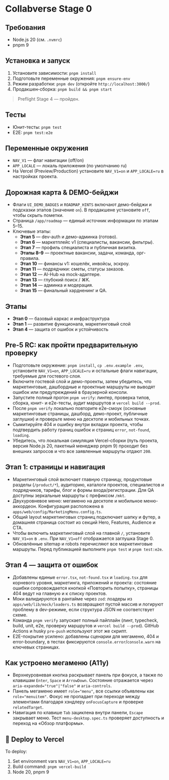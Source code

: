 # Collabverse Stage 0

## Требования
- Node.js 20 (см. `.nvmrc`)
- pnpm 9

## Установка и запуск
1. Установите зависимости: `pnpm install`
2. Подготовьте переменные окружения: `pnpm ensure-env`
3. Режим разработки: `pnpm dev` (откройте `http://localhost:3000/`)
4. Продакшен-сборка: `pnpm build && pnpm start`

> Preflight Stage 4 — пройден.

## Тесты
- Юнит-тесты: `pnpm test`
- E2E: `pnpm test:e2e`

## Переменные окружения
- `NAV_V1` — флаг навигации (off/on)
- `APP_LOCALE` — локаль приложения (по умолчанию ru)
- На Vercel (Preview/Production) установите `NAV_V1=on` и `APP_LOCALE=ru` в настройках проекта.

## Дорожная карта & DEMO-бейджи
- Флаги `UI_DEMO_BADGES` и `ROADMAP_HINTS` включают демо-бейджи и подсказки этапов (значение `on`). В продакшене установите `off`, чтобы скрыть пометки.
- Страница `/app/roadmap` — единый источник информации по этапам 5–15.
- Ключевые этапы:
  - **Этап 5** — dev-auth и демо-админка (готово).
  - **Этап 6** — маркетплейс v1 (специалисты, вакансии, фильтры).
  - **Этап 7** — профиль специалиста и публичная визитка.
  - **Этапы 8–9** — проектные вакансии, задачи, команда, орг-правила.
  - **Этап 10** — финансы v1: кошелёк, инвойсы, эскроу.
  - **Этап 11** — подрядчики: сметы, статусы заказов.
  - **Этап 12** — AI-Hub на mock-адаптере.
  - **Этап 13** — глубокий поиск / ⌘K.
  - **Этап 14** — админка и модерация.
  - **Этап 15** — финальный хардненинг и QA.

## Этапы
- **Этап 0** — базовый каркас и инфраструктура
- **Этап 1** — развитие функционала, маркетинговый слой
- **Этап 4** — защита от ошибок и устойчивость

## Pre-5 RC: как пройти предварительную проверку
- Подготовьте окружение: `pnpm install`, `cp .env.example .env`, установите `NAV_V1=on`, `APP_LOCALE=ru` и остальные флаги навигации, требуемые для гостевого слоя.
- Включите гостевой слой и демо-проекты, затем убедитесь, что маркетинговые, дашбордные и проектные маршруты не выводят ошибок или предупреждений в браузерной консоли.
- Запустите полный прогон `pnpm verify`: линтер, проверка типов, сборка, юнит- и e2e-тесты, аудит маршрутов и `vercel build --prod`.
- После `pnpm verify` локально повторите e2e-смоук (основные маркетинговые страницы, дашборд, демо-проект, публичные заглушки) и проверьте меню на десктопе и мобильных точках.
- Сымитируйте 404 и ошибку внутри вкладки проекта, чтобы подтвердить работу границ ошибок и страниц `error`, `not-found`, `loading`.
- Убедитесь, что локальная симуляция Vercel-сборки (путь проекта, версия Node.js 20, пакетный менеджер pnpm 9) проходит без внешних запросов и что все заявленные маршруты отдают `200`.

## Этап 1: страницы и навигация
- Маркетинговый слой включает главную страницу, продуктовые разделы (`/product/*`), аудиторию, каталоги проектов, специалистов и подрядчиков, тарифы, блог и формы входа/регистрации. Для QA доступны зеркальные маршруты с префиксом `/mkt`.
- Двухуровневое меню: мегаменю на десктопе и мобильное меню-аккордеон. Конфигурация расположена в `apps/web/config/MarketingMenu.config.ts`.
- Общий layout маркетинговых страниц подключает шапку и футер, а домашняя страница состоит из секций Hero, Features, Audience и CTA.
- Чтобы включить маркетинговый слой на главной `/`, установите `NAV_V1=on` в `.env`. При `NAV_V1=off` отображается заглушка Stage 0.
- Обновлённые sitemap и robots перечисляют все маркетинговые маршруты. Перед публикацией выполните `pnpm test` и `pnpm test:e2e`.

## Этап 4 — защита от ошибок
- Добавлены единые `error.tsx`, `not-found.tsx` и `loading.tsx` для корневого уровня, маркетинга, приложений и проекта: состояние ошибки сопровождается кнопкой «Повторить попытку», страницы 404 ведут на главную и к списку проектов.
- Моки валидируются в рантайме через `zod`: лоадеры из `apps/web/lib/mock/loaders.ts` возвращают пустой массив и логируют проблему в dev-режиме, если структура JSON не соответствует схеме.
- Команда `pnpm verify` запускает полный пайплайн (линт, typecheck, build, unit, e2e, проверку маршрутов и `vercel build --prod`). GitHub Actions и husky `pre-push` используют этот же скрипт.
- E2E-покрытие усилено: добавлены сценарии для мегаменю, 404 и error-boundary, в тестах фиксируются `console.error`/`console.warn` на ключевых страницах.

## Как устроено мегаменю (A11y)
- Верхнеуровневая кнопка раскрывает панель при фокусе, а также по клавишам `Enter`, `Space` и `ArrowDown`. Состояние отражается через `aria-expanded="true"|"false"` и `aria-controls`.
- Панель мегаменю имеет `role="menu"`, все ссылки объявлены как `role="menuitem"`. Фокус не пропадает при переходе между элементами благодаря хэндлеру `onFocusCapture` и проверке `relatedTarget`.
- Навигация по клавише `Tab` зациклена внутри панели, `Escape` закрывает меню. Тест `menu-desktop.spec.ts` проверяет доступность и переход на «Обзор платформы».
## 🚀 Deploy to Vercel

To deploy:
1. Set environment vars `NAV_V1=on`, `APP_LOCALE=ru`
2. Build command: `pnpm vercel-build`
3. Node 20, pnpm 9
